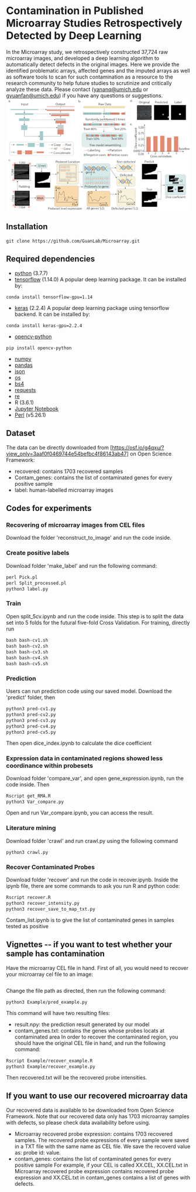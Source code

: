 # Contamination in Published Microarray Studies Retrospectively Detected by Deep Learning
In the Microarray study, we retrospectively constructed 37,724 raw microarray images, and developed a deep learning algorithm to automatically detect defects in the original images. Here we provide the identified problematic arrays, affected genes and the imputed arrays as well as software tools to scan for such contamination as a resource to the research community to help future studies to scrutinize and critically analyze these data. 
Please contact (yananq@umich.edu or gyuanfan@umich.edu) if you have any questions or suggestions.
![Figure1](Figure/Fig2.png?raw=true "Title")


## Installation
```
git clone https://github.com/GuanLab/Microarray.git
```

## Required dependencies
* [python](https://www.python.org) (3.7.7)
* [tensorflow](https://www.tensorflow.org/) (1.14.0) A popular deep learning package. It can be installed by:
```
conda install tensorflow-gpu=1.14
```
* [keras](https://keras.io/) (2.2.4) A popular deep learning package using tensorflow backend. It can be installed by:
```
conda install keras-gpu=2.2.4
```
* [opencv-python](https://pypi.org/project/opencv-python/)
```
pip install opencv-python 
```
* [numpy](http://www.numpy.org/)
* [pandas](https://pypi.org/project/pandas/)
* [json](https://docs.python.org/3/library/json.html)
* [os](https://docs.python.org/3/library/os.html)
* [bs4](https://pypi.org/project/bs4/)
* [requests](https://pypi.org/project/requests/2.7.0/)
* [re](https://docs.python.org/3/library/re.html)
* R (3.6.1)
* [Jupyter Notebook](https://jupyter.org/)
* [Perl](https://www.perl.org/) (v5.26.1)


## Dataset
The data can be directly downloaded from [https://osf.io/g4qxu/?view_only=3aaf0f0469744e54befbc4f86143ab47] on Open Science Framework:
* recovered: contains 1703 recovered samples 
* Contam_genes: contains the list of contaminated genes for every positive sample
* label: human-labelled microarray images

## Codes for experiments 

### Recovering of microarray images from CEL files
Download the folder 'reconstruct_to_image' and run the code inside.

### Create positive labels 
Download folder 'make_label' and run the following command:
```
perl Pick.pl
perl Split_processed.pl
python3 label.py
```

### Train 
Open split_5cv.ipynb and run the code inside. This step is to split the data set into 5 folds for the futural five-fold Cross Validation.
For training, directly run 
```
bash bash-cv1.sh
bash bash-cv2.sh
bash bash-cv3.sh
bash bash-cv4.sh
bash bash-cv5.sh
```

### Prediction
Users can run prediction code using our saved model. Download the 'predict' folder, then
```
python3 pred-cv1.py
python3 pred-cv2.py
python3 pred-cv3.py
python3 pred-cv4.py
python3 pred-cv5.py
```
Then open dice_index.ipynb to calculate the dice coefficient

### Expression data in contaminated regions showed less coordinance within probesets
Download folder 'compare_var', and open gene_expression.ipynb, run the code inside. Then
```
Rscript get_RMA.R
python3 Var_compare.py
```
Open and run Var_compare.ipynb, you can access the result.

### Literature mining
Download folder 'crawl' and run crawl.py using the following command 
```
python3 crawl.py
```

### Recover Contaminated Probes
Download folder 'recover' and run the code in recover.ipynb. Inside the ipynb file, there are some commands to ask you run R and python code:
```
Rscript recover.R
python3 recover_intensity.py 
python3 recover_save_to_map_txt.py
```
Contam_list.ipynb is to give the list of contaminated genes in samples tested as positive



## Vignettes -- if you want to test whether your sample has contamination
Have the microarray CEL file in hand. 
First of all, you would need to recover your microarray cel file to an image:
```
```
Change the file path as directed, then run the following command:
```
python3 Example/pred_example.py
```
This command will have two resulting files:
* result.npy: the prediction result generated by our model
* contam_genes.txt: contains the genes whose probes locats at contaminated area
In order to recover the contaminated region, you should have the original CEL file in hand, and run the following command:
```
Rscript Example/recover_example.R
python3 Example/recover_example.py
```
Then recovered.txt will be the recovered probe intensities.

## If you want to use our recovered microarray data
Our recovered data is available to be downloaded from Open Science Framework. Note that our recovered data only has 1703 microarray samples with defects, so please check data availability before using.
* Microarray recovered probe expression: contains 1703 recovered samples. The recovered probe expressions of every sample were saved in a TXT file with the same name as CEL file. We save the recoverd value as: probe id: value. 
* contam_genes: contains the list of contaminated genes for every positive sample
For example, if your CEL is called XX.CEL, XX.CEL.txt in Microarray recovered probe expression contains recovered probe expression and XX.CEL.txt in contam_genes contains a list of genes with defects.
